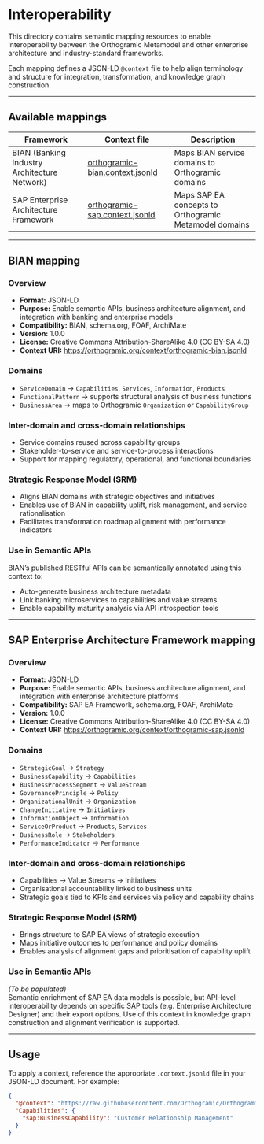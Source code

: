 # Interoperability

This directory contains semantic mapping resources to enable interoperability between the Orthogramic Metamodel and other enterprise architecture and industry-standard frameworks.

Each mapping defines a JSON-LD `@context` file to help align terminology and structure for integration, transformation, and knowledge graph construction.

---

## Available mappings

| Framework                             | Context file                                  | Description                                                                 |
|---------------------------------------|-----------------------------------------------|-----------------------------------------------------------------------------|
| BIAN (Banking Industry Architecture Network) | [orthogramic-bian.context.jsonld](orthogramic-bian.context.jsonld) | Maps BIAN service domains to Orthogramic domains                            |
| SAP Enterprise Architecture Framework | [orthogramic-sap.context.jsonld](orthogramic-sap.context.jsonld)   | Maps SAP EA concepts to Orthogramic Metamodel domains                       |

---

## BIAN mapping

### Overview
- **Format:** JSON-LD  
- **Purpose:** Enable semantic APIs, business architecture alignment, and integration with banking and enterprise models  
- **Compatibility:** BIAN, schema.org, FOAF, ArchiMate  
- **Version:** 1.0.0  
- **License:** Creative Commons Attribution-ShareAlike 4.0 (CC BY-SA 4.0)  
- **Context URI:** https://orthogramic.org/context/orthogramic-bian.jsonld  

### Domains
- `ServiceDomain` → `Capabilities`, `Services`, `Information`, `Products`
- `FunctionalPattern` → supports structural analysis of business functions
- `BusinessArea` → maps to Orthogramic `Organization` or `CapabilityGroup`

### Inter-domain and cross-domain relationships
- Service domains reused across capability groups
- Stakeholder-to-service and service-to-process interactions
- Support for mapping regulatory, operational, and functional boundaries

### Strategic Response Model (SRM)
- Aligns BIAN domains with strategic objectives and initiatives
- Enables use of BIAN in capability uplift, risk management, and service rationalisation
- Facilitates transformation roadmap alignment with performance indicators

### Use in Semantic APIs
BIAN’s published RESTful APIs can be semantically annotated using this context to:
- Auto-generate business architecture metadata
- Link banking microservices to capabilities and value streams
- Enable capability maturity analysis via API introspection tools

---

## SAP Enterprise Architecture Framework mapping

### Overview
- **Format:** JSON-LD  
- **Purpose:** Enable semantic APIs, business architecture alignment, and integration with enterprise architecture platforms  
- **Compatibility:** SAP EA Framework, schema.org, FOAF, ArchiMate  
- **Version:** 1.0.0  
- **License:** Creative Commons Attribution-ShareAlike 4.0 (CC BY-SA 4.0)  
- **Context URI:** https://orthogramic.org/context/orthogramic-sap.jsonld  

### Domains
- `StrategicGoal` → `Strategy`
- `BusinessCapability` → `Capabilities`
- `BusinessProcessSegment` → `ValueStream`
- `GovernancePrinciple` → `Policy`
- `OrganizationalUnit` → `Organization`
- `ChangeInitiative` → `Initiatives`
- `InformationObject` → `Information`
- `ServiceOrProduct` → `Products`, `Services`
- `BusinessRole` → `Stakeholders`
- `PerformanceIndicator` → `Performance`

### Inter-domain and cross-domain relationships
- Capabilities → Value Streams → Initiatives
- Organisational accountability linked to business units
- Strategic goals tied to KPIs and services via policy and capability chains

### Strategic Response Model (SRM)
- Brings structure to SAP EA views of strategic execution
- Maps initiative outcomes to performance and policy domains
- Enables analysis of alignment gaps and prioritisation of capability uplift

### Use in Semantic APIs
_(To be populated)_  
Semantic enrichment of SAP EA data models is possible, but API-level interoperability depends on specific SAP tools (e.g. Enterprise Architecture Designer) and their export options. Use of this context in knowledge graph construction and alignment verification is supported.

---

## Usage

To apply a context, reference the appropriate `.context.jsonld` file in your JSON-LD document. For example:

```json
{
  "@context": "https://raw.githubusercontent.com/Orthogramic/Orthogramic_Metamodel/main/interoperability/orthogramic-sap.context.jsonld",
  "Capabilities": {
    "sap:BusinessCapability": "Customer Relationship Management"
  }
}
